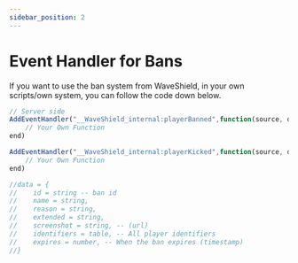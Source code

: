 ```yaml
---
sidebar_position: 2
---
```


# Event Handler for Bans

If you want to use the ban system from WaveShield, in your own scripts/own system, you can follow the code down below.

```jsx title="/your/folder/banHandlerName.lua"
// Server side
AddEventHandler("__WaveShield_internal:playerBanned",function(source, data)
    // Your Own Function
end)

AddEventHandler("__WaveShield_internal:playerKicked",function(source, data)
    // Your Own Function
end)

//data = {
//    id = string -- ban id
//    name = string,
//    reason = string,
//    extended = string,
//    screenshot = string, -- (url)
//    identifiers = table, -- All player identifiers
//    expires = number, -- When the ban expires (timestamp)
//}
```
